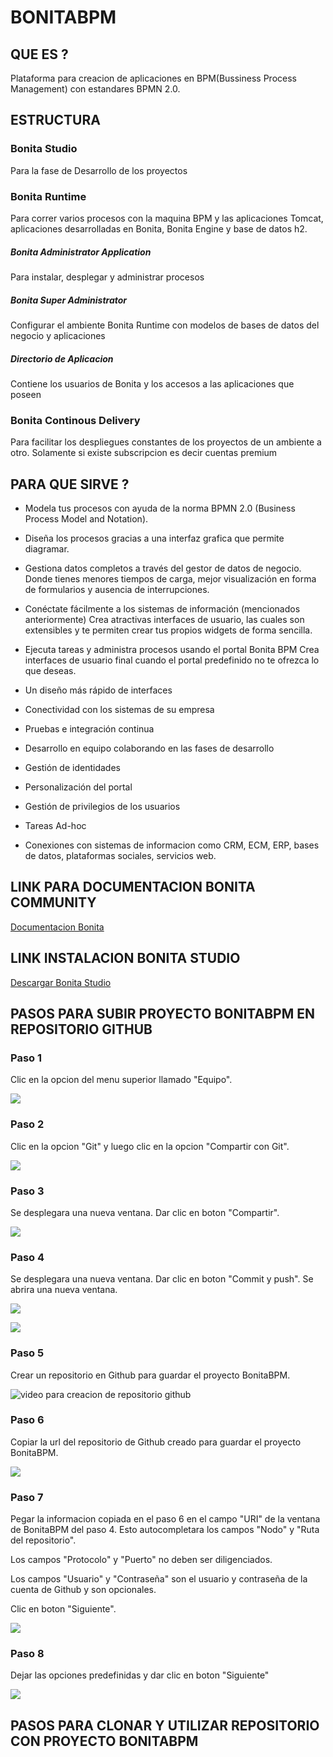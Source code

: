 # BONITABPM

## QUE ES ?

Plataforma para creacion de aplicaciones en BPM(Bussiness Process Management) con
estandares BPMN 2.0.

## ESTRUCTURA

### Bonita Studio

Para la fase de Desarrollo de los proyectos

### Bonita Runtime

Para correr varios procesos con la maquina BPM y las aplicaciones
Tomcat, aplicaciones desarrolladas en Bonita, Bonita Engine y base de datos h2.

##### Bonita Administrator Application

Para instalar, desplegar y administrar procesos

##### Bonita Super Administrator

Configurar el ambiente Bonita Runtime con modelos de bases de datos del negocio
y aplicaciones

##### Directorio de Aplicacion 

Contiene los usuarios de Bonita y los accesos a las aplicaciones que poseen

### Bonita Continous Delivery

Para facilitar los despliegues constantes de los proyectos de un ambiente a otro.
Solamente si existe subscripcion es decir cuentas premium


## PARA QUE SIRVE ?

* Modela tus procesos con ayuda de la norma BPMN 2.0 (Business Process Model and Notation). 

* Diseña los procesos gracias a una interfaz grafica que permite diagramar. 

* Gestiona datos completos a través del gestor de datos de negocio. Donde tienes menores tiempos de carga, mejor visualización en forma de formularios y ausencia de interrupciones.

* Conéctate fácilmente a los sistemas de información (mencionados anteriormente)
Crea atractivas interfaces de usuario, las cuales son extensibles y te permiten crear tus propios widgets de forma sencilla.

* Ejecuta tareas y administra procesos usando el portal Bonita BPM
Crea interfaces de usuario final cuando el portal predefinido no te ofrezca lo que deseas.

* Un diseño más rápido de interfaces

* Conectividad con los sistemas de su empresa

* Pruebas e integración continua

* Desarrollo en equipo colaborando en las fases de desarrollo

* Gestión de identidades

* Personalización del portal

* Gestión de privilegios de los usuarios

* Tareas Ad-hoc

* Conexiones con sistemas de informacion como CRM, ECM, ERP, bases de datos, plataformas sociales, servicios web.


## LINK PARA DOCUMENTACION BONITA COMMUNITY
[Documentacion Bonita](https://documentation.bonitasoft.com/bonita/latest/)

## LINK INSTALACION BONITA STUDIO

[Descargar Bonita Studio](https://www.bonitasoft.com/downloads)

## PASOS PARA SUBIR PROYECTO BONITABPM EN REPOSITORIO GITHUB

### Paso 1

Clic en la opcion del menu superior llamado "Equipo".

![](/img/imagen1.png)

### Paso 2

Clic en la opcion "Git" y luego clic en la opcion "Compartir con Git".

![](/img/imagen2.png)

### Paso 3

Se desplegara una nueva ventana. Dar clic en boton "Compartir". 

![](/img/imagen3.png)


### Paso 4

Se desplegara una nueva ventana. Dar clic en boton "Commit y push". Se abrira una nueva ventana.

![](/img/imagen4.png)

![](/img/imagen5.png)


### Paso 5

Crear un repositorio en Github para guardar el proyecto BonitaBPM.

![video para creacion de repositorio github](https://www.youtube.com/watch?v=dnxdIzF8p3k)

### Paso 6

Copiar la url del repositorio de Github creado para guardar el proyecto BonitaBPM.

![](/img/imagen6.png)


### Paso 7

Pegar la informacion copiada en el paso 6 en el campo "URI" de la ventana de BonitaBPM del paso 4. Esto autocompletara los campos "Nodo" y "Ruta del repositorio".

Los campos "Protocolo" y "Puerto" no deben ser diligenciados.

Los campos "Usuario" y "Contraseña" son el usuario y contraseña de la cuenta de Github y son opcionales.

Clic en boton "Siguiente".


![](/img/imagen7.png)

### Paso 8

Dejar las opciones predefinidas y dar clic en boton "Siguiente"

![](/img/imagen8.png)







## PASOS PARA CLONAR Y UTILIZAR REPOSITORIO CON PROYECTO BONITABPM





